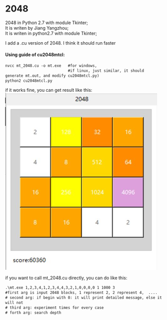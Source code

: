 # 2048
2048 in Python 2.7 with module Tkinter;   
It is writen by Jiang Yangzhou;   
It is writen in python2.7 with module Tkinter;    
    
I add a .cu version of 2048. I think it should run faster
#### Using guide of cu2048mtcl:
```
nvcc mt_2048.cu -o mt.exe   #for windows, 
                            #if linux, just similar, it should generate mt.out, and modify cu2048mtcl.py)
python2 cu2048mtcl.py
```
if it works fine, you can get result like this:  
![4096](https://github.com/jiangyangzhou/2048/blob/master/4096.JPG)  

if you want to call mt_2048.cu directly, you can do like this:
 ```
 .\mt.exe 1,2,3,4,1,2,3,4,4,3,2,1,0,0,0,0 1 1000 3
 #first arg is input 2048 blocks, 1 represent 2, 2 represent 4,  ....
 # second arg: if begin with 0: it will print detailed message, else it will not
 # third arg: experiment times for every case
 # forth arg: search depth
 ```
 
 
 
    
